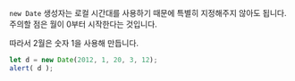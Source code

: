 `new Date` 생성자는 로컬 시간대를 사용하기 때문에 특별히 지정해주지 않아도 됩니다. 주의할 점은 월이 0부터 시작한다는 것입니다.

따라서 2월은 숫자 1을 사용해 만듭니다.

```js run
let d = new Date(2012, 1, 20, 3, 12);
alert( d );
```